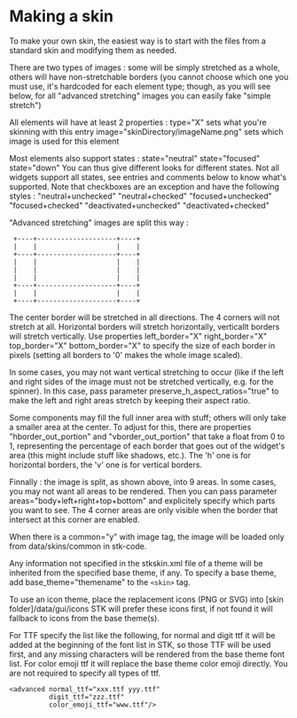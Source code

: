 # Making a skin

To make your own skin, the easiest way is to start with the files from a standard skin
and modifying them as needed.

There are two types of images : some will be simply stretched as a whole, others will
have non-stretchable borders (you cannot choose which one you must use, it's hardcoded
for each element type; though, as you will see below, for all "advanced stretching" images
you can easily fake "simple stretch")

All elements will have at least 2 properties :
        type="X"                                sets what you're skinning with this entry
        image="skinDirectory/imageName.png"     sets which image is used for this element

Most elements also support states :
        state="neutral"
        state="focused"
        state="down"
You can thus give different looks for different states.  Not all widgets support all states,
see entries and comments below to know what's supported.
Note that checkboxes are an exception and have the following styles :
    "neutral+unchecked"
    "neutral+checked"
    "focused+unchecked"
    "focused+checked"
    "deactivated+unchecked"
    "deactivated+checked"

"Advanced stretching" images are split this way :

     +----+--------------------+----+
     |    |                    |    |
     +----+--------------------+----+
     |    |                    |    |
     |    |                    |    |     
     |    |                    |    |     
     +----+--------------------+----+
     |    |                    |    | 
     +----+--------------------+----+
     
The center border will be stretched in all directions. The 4 corners will not stretch at all.
Horizontal borders will stretch horizontally, verticallt borders will stretch vertically.
Use properties left_border="X" right_border="X" top_border="X" bottom_border="X" to specify
the size of each border in pixels (setting all borders to '0' makes the whole image scaled).

In some cases, you may not want vertical stretching to occur (like if the left and right sides
of the image must not be stretched vertically, e.g. for the spinner). In this case, pass
parameter preserve_h_aspect_ratios="true" to make the left and right areas stretch by keeping
their aspect ratio.

Some components may fill the full inner area with stuff; others will only take a smaller
area at the center. To adjust for this, there are properties "hborder_out_portion" and "vborder_out_portion"
that take a float from 0 to 1, representing the percentage of each border that goes out of the widget's
area (this might include stuff like shadows, etc.). The 'h' one is for horizontal borders,
the 'v' one is for vertical borders.

Finnally : the image is split, as shown above, into 9 areas. In some cases, you may not want
all areas to be rendered. Then you can pass parameter areas="body+left+right+top+bottom"
and explicitely specify which parts you want to see. The 4 corner areas are only visible
when the border that intersect at this corner are enabled.

When there is a common="y" with image tag, the image will be loaded only from data/skins/common in stk-code.

Any information not specified in the stkskin.xml file of a theme will be inherited from the specified
base theme, if any. To specify a base theme, add base_theme="themename" to the `<skin>` tag.

To use an icon theme, place the replacement icons (PNG or SVG) into [skin folder]/data/gui/icons
STK will prefer these icons first, if not found it will fallback to icons from the base theme(s).

For TTF specify the list like the following, for normal and digit ttf it will be added at the beginning of the
font list in STK, so those TTF will be used first, and any missing characters will be rendered from the base
theme font list. For color emoji ttf it will replace the base theme color emoji directly. You are not required
to specify all types of ttf.

```
<advanced normal_ttf="xxx.ttf yyy.ttf"
          digit_ttf="zzz.ttf"
          color_emoji_ttf="www.ttf"/>
```